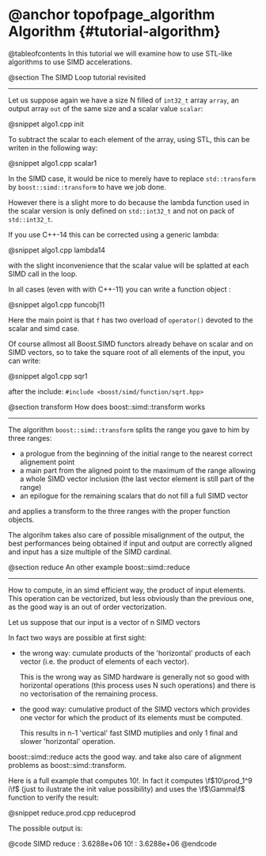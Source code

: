 @anchor topofpage_algorithm
Algorithm {#tutorial-algorithm}
=========

@tableofcontents
In this tutorial we will examine how to use STL-like algorithms to use SIMD accelerations.

@section The SIMD Loop tutorial revisited

-------------------------------------

Let us suppose again we have a size N filled of `int32_t` array `array`, an output array `out` of the same size and a scalar
value `scalar`:

@snippet algo1.cpp init

To subtract the scalar to each element of the array, using STL, this can be writen in the following way:

@snippet algo1.cpp scalar1

In the SIMD case, it would be nice to merely have to replace `std::transform`
 by `boost::simd::transform` to have we job done.

However there is a slight more to do because the lambda function used in the scalar version is only defined on
`std::int32_t` and not on pack of `std::int32_t`.

If you use C++-14 this can be corrected using a generic lambda:

@snippet algo1.cpp lambda14

with the slight inconvenience that the scalar value will be splatted at each SIMD call in the loop.

In all cases (even with with C++-11) you can write a function object :

@snippet algo1.cpp funcobj11

Here the main point is that `f` has two overload of `operator()` devoted to the scalar and simd case.

Of course allmost all Boost.SIMD functors already behave on scalar and on SIMD vectors, so to take the square root
of all elements of the input, you can write:

@snippet algo1.cpp sqr1

after the include: `#include <boost/simd/function/sqrt.hpp>`


@section transform  How does boost::simd::transform works

-------------------------------------

The algorithm `boost::simd::transform` splits the range you gave to him by three ranges:

  - a prologue from the beginning of the initial range to the nearest correct alignement point
  - a main part from the aligned point to the maximum of the range allowing a whole SIMD vector inclusion
    (the last vector element is still part of the range)
  - an epilogue for the remaining scalars that do not fill a full SIMD vector

and applies a transform to the three ranges with the proper function objects.

The algorihm takes also care of possible misalignment of the output, the best performances
being obtained if input and output are correctly aligned and input has a size multiple of the
SIMD cardinal.


@section reduce An other example boost::simd::reduce

-------------------------------------

How to compute, in an simd efficient way, the product of input elements.
This operation can be vectorized, but less obviously than the previous one, as the
 good way is an out of order vectorization.


Let us suppose that our input is a vector of n SIMD vectors

In fact two ways are possible at first sight:

 - the wrong way: cumulate products  of the 'horizontal' products of each vector
   (i.e. the product of elements of each vector).

   This is the wrong way as SIMD hardware is generally not so good with horizontal operations
   (this process uses N such operations) and there is no vectorisation of the remaining process.

 - the good way: cumulative product of the SIMD vectors which provides one vector
   for which the product of its elements must be computed.

   This results in n-1 'vertical' fast SIMD mutiplies and  only 1 final and slower 'horizontal' operation.

boost::simd::reduce acts the good way. and take also care of alignment problems as boost::simd::transform.

Here is a full example that computes 10!. In fact it computes
 \f$10\prod_1^9 i\f$ (just to ilustrate the init value possibility) and uses the \f$\Gamma\f$ function to
verify the result:

@snippet reduce.prod.cpp reduceprod

The possible output is:

@code
SIMD reduce    : 3.6288e+06
 10!           : 3.6288e+06
@endcode
